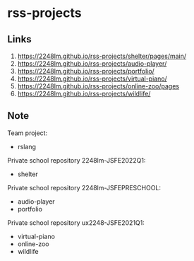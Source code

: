 # rss-projects

## Links  

1) <https://2248lm.github.io/rss-projects/shelter/pages/main/>  
2) <https://2248lm.github.io/rss-projects/audio-player/>  
3) <https://2248lm.github.io/rss-projects/portfolio/>  
4) <https://2248lm.github.io/rss-projects/virtual-piano/>  
5) <https://2248lm.github.io/rss-projects/online-zoo/pages>  
6) <https://2248lm.github.io/rss-projects/wildlife/>  

## Note  

Team project:  

* rslang  

Private school repository 2248lm-JSFE2022Q1:  

* shelter  

Private school repository 2248lm-JSFEPRESCHOOL:  

* audio-player  
* portfolio  

Private school repository ux2248-JSFE2021Q1:  

* virtual-piano  
* online-zoo  
* wildlife  
